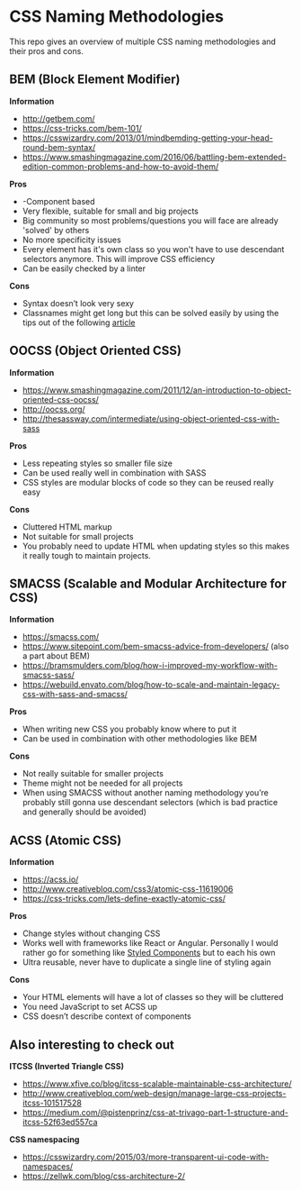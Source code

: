 # CSS Naming Methodologies

This repo gives an overview of multiple CSS naming methodologies and their pros and cons.

## BEM (Block Element Modifier)

**Information**

- http://getbem.com/
- https://css-tricks.com/bem-101/
- https://csswizardry.com/2013/01/mindbemding-getting-your-head-round-bem-syntax/
- https://www.smashingmagazine.com/2016/06/battling-bem-extended-edition-common-problems-and-how-to-avoid-them/

**Pros**

- -Component based
- Very flexible, suitable for small and big projects
- Big community so most problems/questions you will face are already 'solved' by others
- No more specificity issues
- Every element has it's own class so you won't have to use descendant selectors anymore. This will improve CSS efficiency
- Can be easily checked by a linter

**Cons**

- Syntax doesn’t look very sexy
- Classnames might get long but this can be solved easily by using the tips out of the following [article](https://www.smashingmagazine.com/2016/06/battling-bem-extended-edition-common-problems-and-how-to-avoid-them/)

## OOCSS (Object Oriented CSS)

**Information**

- https://www.smashingmagazine.com/2011/12/an-introduction-to-object-oriented-css-oocss/
- http://oocss.org/
- http://thesassway.com/intermediate/using-object-oriented-css-with-sass

**Pros**

- Less repeating styles so smaller file size
- Can be used really well in combination with SASS
- CSS styles are modular blocks of code so they can be reused really easy

**Cons**

- Cluttered HTML markup
- Not suitable for small projects
- You probably need to update HTML when updating styles so this makes it really tough to maintain projects.

## SMACSS (Scalable and Modular Architecture for CSS)

**Information**

- https://smacss.com/
- https://www.sitepoint.com/bem-smacss-advice-from-developers/ (also a part about BEM)
- https://bramsmulders.com/blog/how-i-improved-my-workflow-with-smacss-sass/
- https://webuild.envato.com/blog/how-to-scale-and-maintain-legacy-css-with-sass-and-smacss/

**Pros**

- When writing new CSS you probably know where to put it
- Can be used in combination with other methodologies like BEM

**Cons**

- Not really suitable for smaller projects
- Theme might not be needed for all projects
- When using SMACSS without another naming methodology you’re probably still gonna use descendant selectors (which is bad practice and generally should be avoided)

## ACSS (Atomic CSS)

**Information**

- https://acss.io/
- http://www.creativebloq.com/css3/atomic-css-11619006
- https://css-tricks.com/lets-define-exactly-atomic-css/

**Pros**

- Change styles without changing CSS
- Works well with frameworks like React or Angular. Personally I would rather go for something like [Styled Components](https://www.styled-components.com/) but to each his own
- Ultra reusable, never have to duplicate a single line of styling again

**Cons**

- Your HTML elements will have a lot of classes so they will be cluttered
- You need JavaScript to set ACSS up
- CSS doesn’t describe context of components

## Also interesting to check out

**ITCSS (Inverted Triangle CSS)**

- https://www.xfive.co/blog/itcss-scalable-maintainable-css-architecture/
- http://www.creativebloq.com/web-design/manage-large-css-projects-itcss-101517528
- https://medium.com/@pistenprinz/css-at-trivago-part-1-structure-and-itcss-52f63ed557ca

**CSS namespacing**

- https://csswizardry.com/2015/03/more-transparent-ui-code-with-namespaces/
- https://zellwk.com/blog/css-architecture-2/
